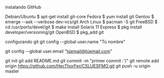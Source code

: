 instalando GitHub

Debian/Ubuntu
$ apt-get install git-core
Fedora
$ yum install git
Gentoo
$ emerge --ask --verbose dev-vcs/git
Arch Linux
$ pacman -S git
FreeBSD
$ cd /usr/ports/devel/git
$ make install
Solaris 11 Express
$ pkg install developer/versioning/git
OpenBSD
$ pkg_add git


configurando git
git config --global user.name "Tú nombre"

git config --global user.email "túemail@túemail.com"

git init
git add README.md
git commit -m "primer commit :')"
git remote add origin https://github.com/HecThorFer/CSLUESFMO.git
git push -u origin master   
